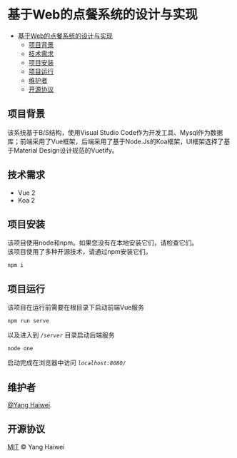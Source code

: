 # 基于Web的点餐系统的设计与实现

- [基于Web的点餐系统的设计与实现](#基于web的点餐系统的设计与实现)
  - [项目背景](#项目背景)
  - [技术需求](#技术需求)
  - [项目安装](#项目安装)
  - [项目运行](#项目运行)
  - [维护者](#维护者)
  - [开源协议](#开源协议)

## 项目背景

该系统基于B/S结构，使用Visual Studio Code作为开发工具、Mysql作为数据库；前端采用了Vue框架，后端采用了基于Node.Js的Koa框架，UI框架选择了基于Material Design设计规范的Vuetify。

## 技术需求

- Vue 2
- Koa 2

## 项目安装

该项目使用node和npm。如果您没有在本地安装它们，请检查它们。  
该项目使用了多种开源技术，请通过npm安装它们。

```shell
npm i
```

## 项目运行

该项目在运行前需要在根目录下启动前端Vue服务

```shell
npm run serve
```

以及进入到 *`/server`* 目录启动后端服务

```shell
node one
```

启动完成在浏览器中访问 *`localhost:8080/`*  

## 维护者

[@Yang Haiwei](https://github.com/ChiosYang).

## 开源协议

[MIT](LICENSE) © Yang Haiwei  

